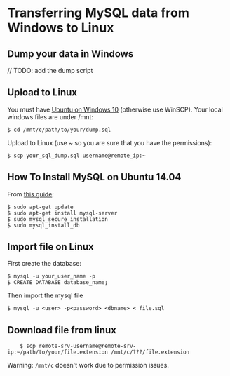 # Transferring MySQL data from Windows to Linux


## Dump your data in Windows

// TODO: add the dump script


## Upload to Linux

You must have [Ubuntu on Windows 10](http://www.howtogeek.com/249966/how-to-install-and-use-the-linux-bash-shell-on-windows-10/) (otherwise use WinSCP). Your local windows files are under /mnt:

	$ cd /mnt/c/path/to/your/dump.sql

Upload to Linux (use ~ so you are sure that you have the permissions):

	$ scp your_sql_dump.sql username@remote_ip:~


## How To Install MySQL on Ubuntu 14.04

From [this guide](https://www.digitalocean.com/community/tutorials/how-to-install-mysql-on-ubuntu-14-04): 

	$ sudo apt-get update
	$ sudo apt-get install mysql-server
	$ sudo mysql_secure_installation
	$ sudo mysql_install_db
	

## Import file on Linux

First create the database:

	$ mysql -u your_user_name -p
	$ CREATE DATABASE database_name;

Then import the mysql file

	$ mysql -u <user> -p<password> <dbname> < file.sql
	
	
## Download file from linux

        $ scp remote-srv-username@remote-srv-ip:~/path/to/your/file.extension /mnt/c/???/file.extension

Warning: `/mnt/c` doesn't work due to permission issues.
	

